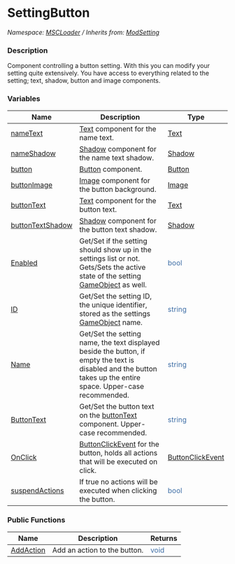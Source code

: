 # SettingButton

*Namespace: [MSCLoader](API/MSCLoader.md) / Inherits from: [ModSetting](API/MSCLoader/ModSetting.md)*

### Description

Component controlling a button setting. With this you can modify your setting quite extensively. You have access to everything related to the setting; text, shadow, button and image components.

### Variables

Name | Description | Type
---- | ----------- | ----
[nameText](API/MSCLoader/SettingButton/Variables/nameText.md) | [Text](https://docs.unity3d.com/500/Documentation/ScriptReference/UI.Text.html) component for the name text. | [Text](https://docs.unity3d.com/500/Documentation/ScriptReference/UI.Text.html)
[nameShadow](API/MSCLoader/SettingButton/Variables/nameShadow.md) | [Shadow](https://docs.unity3d.com/500/Documentation/ScriptReference/UI.Shadow.html) component for the name text shadow. | [Shadow](https://docs.unity3d.com/500/Documentation/ScriptReference/UI.Shadow.html)
[button](API/MSCLoader/SettingButton/Variables/button.md) | [Button](https://docs.unity3d.com/500/Documentation/ScriptReference/UI.Button.html) component. | [Button](https://docs.unity3d.com/500/Documentation/ScriptReference/UI.Button.html)
[buttonImage](API/MSCLoader/SettingButton/Variables/buttonImage.md) | [Image](https://docs.unity3d.com/500/Documentation/ScriptReference/UI.Image.html) component for the button background. | [Image](https://docs.unity3d.com/500/Documentation/ScriptReference/UI.Image.html)
[buttonText](API/MSCLoader/SettingButton/Variables/buttonText.md) | [Text](https://docs.unity3d.com/500/Documentation/ScriptReference/UI.Text.html) component for the button text. | [Text](https://docs.unity3d.com/500/Documentation/ScriptReference/UI.Text.html)
[buttonTextShadow](API/MSCLoader/SettingButton/Variables/buttonTextShadow.md) | [Shadow](https://docs.unity3d.com/500/Documentation/ScriptReference/UI.Shadow.html) component for the button text shadow. | [Shadow](https://docs.unity3d.com/500/Documentation/ScriptReference/UI.Shadow.html)
[Enabled](API/MSCLoader/SettingButton/Variables/Enabled.md) | Get/Set if the setting should show up in the settings list or not. Gets/Sets the active state of the setting [GameObject](https://docs.unity3d.com/500/Documentation/ScriptReference/GameObject.html) as well. | <font color=#4170a7>bool</font>
[ID](API/MSCLoader/SettingButton/Variables/ID.md) | Get/Set the setting ID, the unique identifier, stored as the settings [GameObject](https://docs.unity3d.com/500/Documentation/ScriptReference/GameObject.html) name. | <font color=#4170a7>string</font>
[Name](API/MSCLoader/SettingButton/Variables/Name.md) | Get/Set the setting name, the text displayed beside the button, if empty the text is disabled and the button takes up the entire space. Upper-case recommended. | <font color=#4170a7>string</font>
[ButtonText](API/MSCLoader/SettingButton/Variables/ButtonText.md) | Get/Set the button text on the [buttonText](API/MSCLoader/SettingButton/Variables/buttonText.md) component. Upper-case recommended. | <font color=#4170a7>string</font>
[OnClick](API/MSCLoader/SettingButton/Variables/OnClick.md) | [ButtonClickEvent](https://docs.unity3d.com/500/Documentation/ScriptReference/UI.Button.ButtonClickedEvent.html) for the button, holds all actions that will be executed on click. | [ButtonClickEvent](https://docs.unity3d.com/500/Documentation/ScriptReference/UI.Button.ButtonClickedEvent.html)
[suspendActions](API/MSCLoader/SettingButton/Variables/suspendActions.md) | If true no actions will be executed when clicking the button. | <font color=#4170a7>bool</font>

### Public Functions

Name | Description | Returns
---- | ----------- | -------
[AddAction](API/MSCLoader/SettingButton/Functions/AddAction.md) | Add an action to the button. | <font color=#4170a7>void</font>
